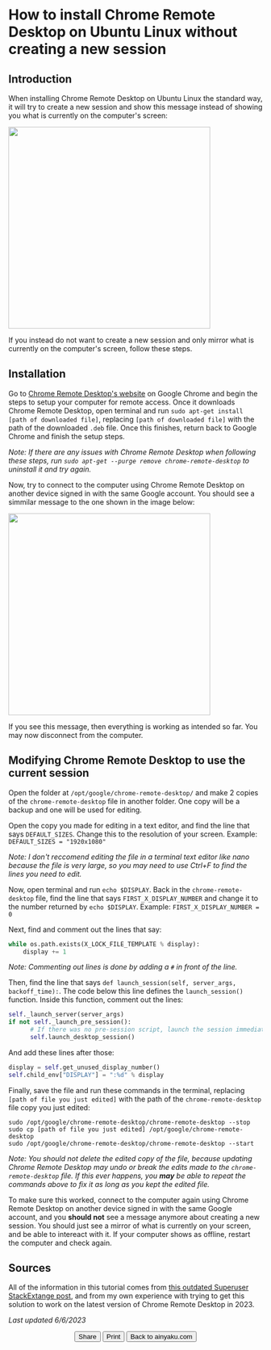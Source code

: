 # How to install Chrome Remote Desktop on Ubuntu Linux without creating a new session

## Introduction

When installing Chrome Remote Desktop on Ubuntu Linux the standard way, it will try to create a new session and show this message instead of showing you what is currently on the computer's screen:

<img width="400" src="https://user-images.githubusercontent.com/87048351/216847379-26bf946e-b132-4bdc-b1b5-82e8f96920f3.jpg">

If you instead do not want to create a new session and only mirror what is currently on the computer's screen, follow these steps.

## Installation

Go to [Chrome Remote Desktop's website](https://remotedesktop.google.com/access/) on Google Chrome and begin the steps to setup your computer for remote access. Once it downloads Chrome Remote Desktop, open terminal and run `sudo apt-get install [path of downloaded file]`, replacing `[path of downloaded file]` with the path of the downloaded `.deb` file. Once this finishes, return back to Google Chrome and finish the setup steps.

_Note: If there are any issues with Chrome Remote Desktop when following these steps, run `sudo apt-get --purge remove chrome-remote-desktop` to uninstall it and try again._

Now, try to connect to the computer using Chrome Remote Desktop on another device signed in with the same Google account. You should see a simmilar message to the one shown in the image below:

<img width="400" src="https://user-images.githubusercontent.com/87048351/216847379-26bf946e-b132-4bdc-b1b5-82e8f96920f3.jpg">

If you see this message, then everything is working as intended so far. You may now disconnect from the computer.

## Modifying Chrome Remote Desktop to use the current session

Open the folder at `/opt/google/chrome-remote-desktop/` and make 2 copies of the `chrome-remote-desktop` file in another folder. One copy will be a backup and one will be used for editing.

Open the copy you made for editing in a text editor, and find the line that says `DEFAULT_SIZES`. Change this to the resolution of your screen. Example: `DEFAULT_SIZES = "1920x1080"`

_Note: I don't reccomend editing the file in a terminal text editor like nano because the file is very large, so you may need to use Ctrl+F to find the lines you need to edit._

Now, open terminal and run `echo $DISPLAY`. Back in the `chrome-remote-desktop` file, find the line that says `FIRST_X_DISPLAY_NUMBER` and change it to the number returned by `echo $DISPLAY`. Example: `FIRST_X_DISPLAY_NUMBER = 0`

Next, find and comment out the lines that say:
```python
while os.path.exists(X_LOCK_FILE_TEMPLATE % display):
    display += 1
```
_Note: Commenting out lines is done by adding a `#` in front of the line._

Then, find the line that says `def launch_session(self, server_args, backoff_time):`. The code below this line defines the `launch_session()` function. Inside this function, comment out the lines:
```python
self._launch_server(server_args)
if not self._launch_pre_session():
      # If there was no pre-session script, launch the session immediately.
      self.launch_desktop_session()
```
And add these lines after those:
```python
display = self.get_unused_display_number()
self.child_env["DISPLAY"] = ":%d" % display
```
Finally, save the file and run these commands in the terminal, replacing `[path of file you just edited]` with the path of the `chrome-remote-desktop` file copy you just edited:
```
sudo /opt/google/chrome-remote-desktop/chrome-remote-desktop --stop
sudo cp [path of file you just edited] /opt/google/chrome-remote-desktop
sudo /opt/google/chrome-remote-desktop/chrome-remote-desktop --start
```
_Note: You should not delete the edited copy of the file, because updating Chrome Remote Desktop may undo or break the edits made to the `chrome-remote-desktop` file. If this ever happens, you **may** be able to repeat the commands above to fix it as long as you kept the edited file._

To make sure this worked, connect to the computer again using Chrome Remote Desktop on another device signed in with the same Google account, and you **should not** see a message anymore about creating a new session. You should just see a mirror of what is currently on your screen, and be able to intereact with it. If your computer shows as offline, restart the computer and check again.

## Sources

All of the information in this tutorial comes from [this outdated Superuser StackExtange post](https://superuser.com/questions/778028/configuring-chrome-remote-desktop-with-ubuntu-gnome-14-04/850359#850359), and from my own experience with trying to get this solution to work on the latest version of Chrome Remote Desktop in 2023.

_Last updated 6/6/2023_

<p align="center">
<button name="button" onclick="navigator.share({
    title: 'How to install Chrome Remote Desktop on Ubuntu Linux without creating a new session',
    text: 'When installing Chrome Remote Desktop on Ubuntu Linux the standard way, it will try to create a new session. If you instead do not want to create a new session and only mirror what is currently on the computer’s screen, follow these steps.',
    url: 'https://🔄️.ainyaku.com/CRD-Ubuntu',
  });">Share</button>
<button name="button" onclick="print();">Print</button>
<button name="button" onclick="window.location.href='https://ainyaku.com';">Back to ainyaku.com</button>
</p>
